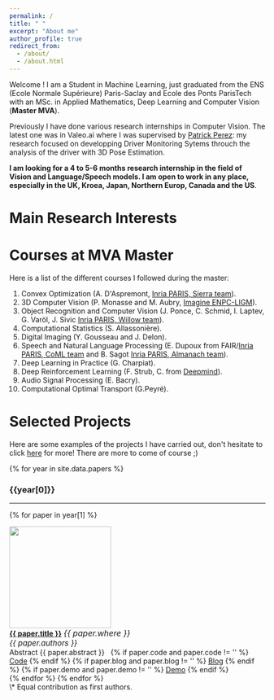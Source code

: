 ```yaml
---
permalink: /
title: " "
excerpt: "About me"
author_profile: true
redirect_from: 
  - /about/
  - /about.html
---
```


Welcome ! I am a Student in Machine Learning, just graduated from the ENS (Ecole Normale Supérieure) Paris-Saclay and Ecole des Ponts ParisTech with an MSc. in Applied Mathematics, Deep Learning and Computer Vision (**Master MVA**). 

Previously I have done various research internships in Computer Vision. The latest one was in Valeo.ai where I was supervised by [Patrick Perez](http://ptrckprz.github.io): my research focused on developping Driver Monitoring Sytems throuch the analysis of the driver with 3D Pose Estimation.

**I am looking for a 4 to 5-6 months research internship in the field of Vision and Language/Speech models. I am open to work in any place, especially in the UK, Kroea, Japan, Northern Europ, Canada and the US**.

Main Research Interests
======



Courses at MVA Master
======
Here is a list of the different courses I followed during the master:
1. Convex Optimization (A. D'Aspremont, [ Inria PARIS, Sierra team](https://www.di.ens.fr/sierra/)).
2. 3D Computer Vision (P. Monasse and M. Aubry, [Imagine ENPC-LIGM](https://imagine-lab.enpc.fr/)).
3. Object Recognition and Computer Vision (J. Ponce, C. Schmid, I. Laptev, G. Varöl, J. Sivic [Inria PARIS, Willow team](https://www.di.ens.fr/willow/)).
4. Computational Statistics (S. Allassonière).
5. Digital Imaging (Y. Gousseau and J. Delon).
6. Speech and Natural Language Processing (E. Dupoux from FAIR/[Inria PARIS, CoML team]() and B. Sagot [Inria PARIS, Almanach team](http://almanach.inria.fr/)).
7. Deep Learning in Practice (G. Charpiat).
8. Deep Reinforcement Learning (F. Strub, C. from [Deepmind]()).
9. Audio Signal Processing (E. Bacry).
10. Computational Optimal Transport (G.Peyré).



Selected Projects
======
Here are some examples of the projects I have carried out, don't hesitate to click [here](http://victoria-brami.github.io/hobbies/) for more!
There are more to come of course ;)

{% for year in site.data.papers %}
### {{year[0]}}
--------------
{% for paper in year[1] %}
  <div class="row">
    <div class="paper-img">
      <img src="{{ paper.img }}" class="thumbnail" width="200" height="200" />
    </div>
    <div class="paper-text">
      <a href="{{ paper.link }}"><b>{{ paper.title }}</b></a> <span style="font-size:16px;"><i>{{ paper.where }}</i></span><br> 
      <span style="font-size:15px;"><i>{{ paper.authors }}</i></span> <br> 
      <a class="label label-info"> Abstract <span class="abstract">{{ paper.abstract }}</span> </a> &nbsp; 
      {% if paper.code and paper.code != '' %}
        <a href="{{ paper.code }}" class="label label-success">Code</a>
      {% endif %}
      {% if paper.blog and paper.blog != '' %}
        <a href="{{ paper.blog }}" class="label label-danger">Blog</a> 
      {% endif %}
      {% if paper.demo and paper.demo != '' %}
        <a href="{{ paper.demo }}" class="label label-warning">Demo</a>
      {% endif %}
    </div>
  </div>
{% endfor %}
{% endfor %}

<br>
\* Equal contribution as first authors.